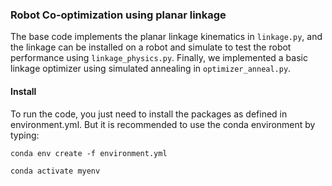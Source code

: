 
### Robot Co-optimization using planar linkage
The base code implements the planar linkage kinematics in `linkage.py`, and the linkage can be installed on a robot and simulate to test the robot performance using `linkage_physics.py`.  Finally, we implemented a basic linkage optimizer using simulated annealing in `optimizer_anneal.py`.

#### Install
To run the code, you just need to install the packages as defined in environment.yml. But it is recommended to use the conda environment by typing:

`conda env create -f environment.yml`

`conda activate myenv`


